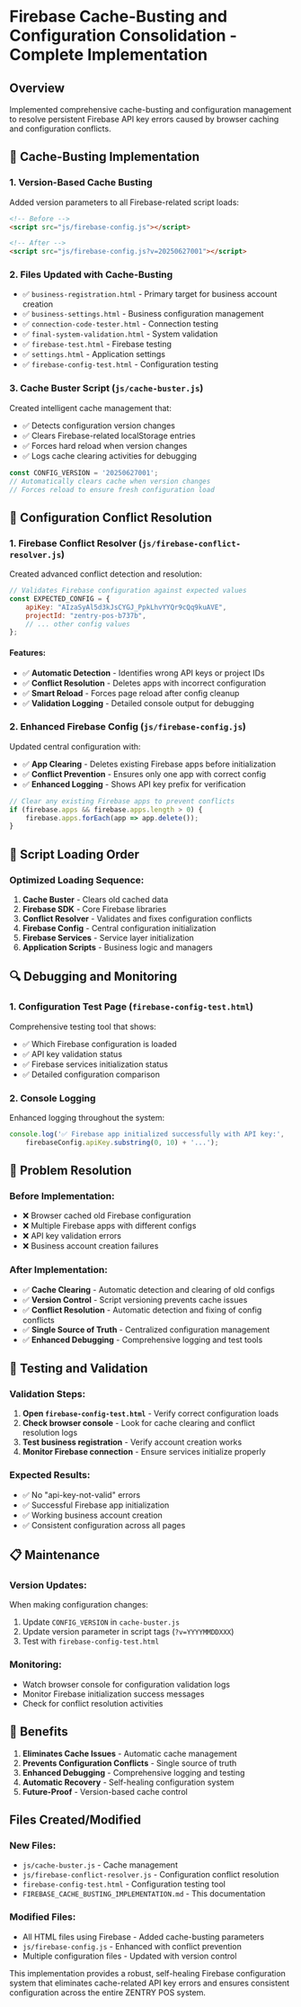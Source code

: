 # Firebase Cache-Busting and Configuration Consolidation - Complete Implementation

## Overview
Implemented comprehensive cache-busting and configuration management to resolve persistent Firebase API key errors caused by browser caching and configuration conflicts.

## 🔧 Cache-Busting Implementation

### 1. **Version-Based Cache Busting**
Added version parameters to all Firebase-related script loads:

```html
<!-- Before -->
<script src="js/firebase-config.js"></script>

<!-- After -->
<script src="js/firebase-config.js?v=20250627001"></script>
```

### 2. **Files Updated with Cache-Busting**
- ✅ `business-registration.html` - Primary target for business account creation
- ✅ `business-settings.html` - Business configuration management
- ✅ `connection-code-tester.html` - Connection testing
- ✅ `final-system-validation.html` - System validation
- ✅ `firebase-test.html` - Firebase testing
- ✅ `settings.html` - Application settings
- ✅ `firebase-config-test.html` - Configuration testing

### 3. **Cache Buster Script (`js/cache-buster.js`)**
Created intelligent cache management that:
- ✅ Detects configuration version changes
- ✅ Clears Firebase-related localStorage entries
- ✅ Forces hard reload when version changes
- ✅ Logs cache clearing activities for debugging

```javascript
const CONFIG_VERSION = '20250627001';
// Automatically clears cache when version changes
// Forces reload to ensure fresh configuration load
```

## 🔀 Configuration Conflict Resolution

### 1. **Firebase Conflict Resolver (`js/firebase-conflict-resolver.js`)**
Created advanced conflict detection and resolution:

```javascript
// Validates Firebase configuration against expected values
const EXPECTED_CONFIG = {
    apiKey: "AIzaSyAl5d3kJsCYGJ_PpkLhvYYQr9cQq9kuAVE",
    projectId: "zentry-pos-b737b",
    // ... other config values
};
```

#### Features:
- ✅ **Automatic Detection** - Identifies wrong API keys or project IDs
- ✅ **Conflict Resolution** - Deletes apps with incorrect configuration
- ✅ **Smart Reload** - Forces page reload after config cleanup
- ✅ **Validation Logging** - Detailed console output for debugging

### 2. **Enhanced Firebase Config (`js/firebase-config.js`)**
Updated central configuration with:
- ✅ **App Clearing** - Deletes existing Firebase apps before initialization
- ✅ **Conflict Prevention** - Ensures only one app with correct config
- ✅ **Enhanced Logging** - Shows API key prefix for verification

```javascript
// Clear any existing Firebase apps to prevent conflicts
if (firebase.apps && firebase.apps.length > 0) {
    firebase.apps.forEach(app => app.delete());
}
```

## 📁 Script Loading Order

### Optimized Loading Sequence:
1. **Cache Buster** - Clears old cached data
2. **Firebase SDK** - Core Firebase libraries
3. **Conflict Resolver** - Validates and fixes configuration conflicts
4. **Firebase Config** - Central configuration initialization
5. **Firebase Services** - Service layer initialization
6. **Application Scripts** - Business logic and managers

## 🔍 Debugging and Monitoring

### 1. **Configuration Test Page (`firebase-config-test.html`)**
Comprehensive testing tool that shows:
- ✅ Which Firebase configuration is loaded
- ✅ API key validation status
- ✅ Firebase services initialization status
- ✅ Detailed configuration comparison

### 2. **Console Logging**
Enhanced logging throughout the system:
```javascript
console.log('✅ Firebase app initialized successfully with API key:', 
    firebaseConfig.apiKey.substring(0, 10) + '...');
```

## 🎯 Problem Resolution

### Before Implementation:
- ❌ Browser cached old Firebase configuration
- ❌ Multiple Firebase apps with different configs
- ❌ API key validation errors
- ❌ Business account creation failures

### After Implementation:
- ✅ **Cache Clearing** - Automatic detection and clearing of old configs
- ✅ **Version Control** - Script versioning prevents cache issues
- ✅ **Conflict Resolution** - Automatic detection and fixing of config conflicts
- ✅ **Single Source of Truth** - Centralized configuration management
- ✅ **Enhanced Debugging** - Comprehensive logging and test tools

## 🧪 Testing and Validation

### Validation Steps:
1. **Open `firebase-config-test.html`** - Verify correct configuration loads
2. **Check browser console** - Look for cache clearing and conflict resolution logs
3. **Test business registration** - Verify account creation works
4. **Monitor Firebase connection** - Ensure services initialize properly

### Expected Results:
- ✅ No "api-key-not-valid" errors
- ✅ Successful Firebase app initialization
- ✅ Working business account creation
- ✅ Consistent configuration across all pages

## 📋 Maintenance

### Version Updates:
When making configuration changes:
1. Update `CONFIG_VERSION` in `cache-buster.js`
2. Update version parameter in script tags (`?v=YYYYMMDDXXX`)
3. Test with `firebase-config-test.html`

### Monitoring:
- Watch browser console for configuration validation logs
- Monitor Firebase initialization success messages
- Check for conflict resolution activities

## 🚀 Benefits

1. **Eliminates Cache Issues** - Automatic cache management
2. **Prevents Configuration Conflicts** - Single source of truth
3. **Enhanced Debugging** - Comprehensive logging and testing
4. **Automatic Recovery** - Self-healing configuration system
5. **Future-Proof** - Version-based cache control

## Files Created/Modified

### New Files:
- `js/cache-buster.js` - Cache management
- `js/firebase-conflict-resolver.js` - Configuration conflict resolution
- `firebase-config-test.html` - Configuration testing tool
- `FIREBASE_CACHE_BUSTING_IMPLEMENTATION.md` - This documentation

### Modified Files:
- All HTML files using Firebase - Added cache-busting parameters
- `js/firebase-config.js` - Enhanced with conflict prevention
- Multiple configuration files - Updated with version control

This implementation provides a robust, self-healing Firebase configuration system that eliminates cache-related API key errors and ensures consistent configuration across the entire ZENTRY POS system.
